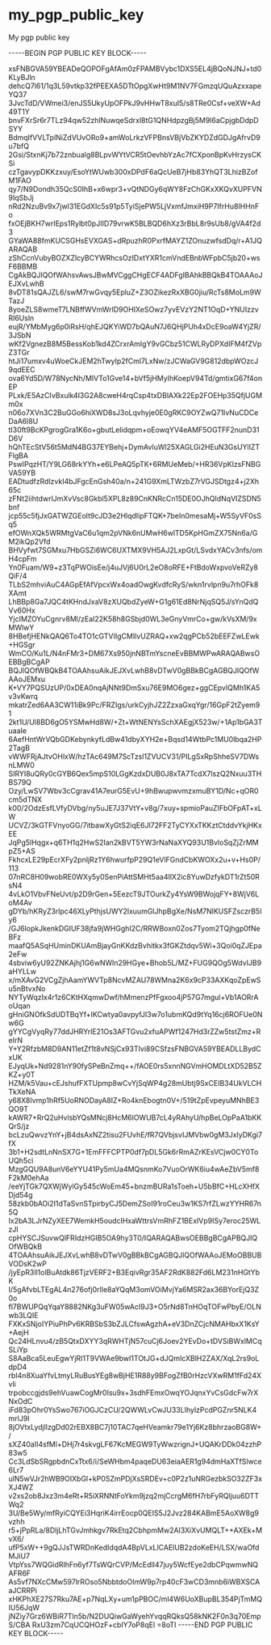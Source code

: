 # my_pgp_public_key
My pgp public key

-----BEGIN PGP PUBLIC KEY BLOCK-----

xsFNBGVA59YBEADeQOPOFgAfAm0zFPAMBVybc1DXS5EL4jBQoNJNJ+td0KLyBJln
dehcQ7l61/1q3L59vtkp32fPEEXA5DTtOpgXwHt9M1NV7FGmzqUQuAzxxapeYQ37
3JvcTdD/VWmei3/enJS5UkyUpOFPkJ9vHHwT8xuI5/s8TRe0Csf+veXW+Ad49T1Y
bnvFXrSr6r7TLz94qw52zhlNuwqeSdrxl8tG1QNHdpzgBj5M9l6aCpjgbDdpDSYY
BdmqIfVVLTplNiZdVUvORo9+amWoLrkzVFPBnsVBjVbZKYDZdGDJgAfrvD9u7bfQ
2Gsi/StxnKj7b72znbualg8BLpvWYtVCR5tOevhbYzAc7fCXponBpKvHrzysCKSi
czTgavypDKKzxuy/EsoYtWUwb300xDPdF6aQcUeB7jHb83YhQT3LhizBZofM1FAO
qy7/N9Dondh35QcS0IhB+x6wpr3+vQtNDGy6qWY8FzChGKxXKQvXUPFVN9IqSbJj
nRd2NzuBv9x7jwI31EGdXIc5s91p5TyiSjePW5LjVxmfJmxiH9P7IfrHu8IHHnFo
fxOEjBKH7wrIEps1Rylbt0pJIID79vrwK5BLBQD6hXz3rBbL8r9sUb8/gVA4f2d3
GYaWA88fmKUCSGHsEVXGAS+dRpuzhR0PxrfMAYZ1ZOnuzwfsdDq/r+A1JQARAQAB
zShCcnVubyBOZXZlcyBCYWRhcsOzIDxtYXR1cmVndEBnbWFpbC5jb20+wsF6BBMB
CgAkBQJlQOfWAhsvAwsJBwMVCggCHgECF4ADFgIBAhkBBQkB4TOAAAoJEJXvLwhB
8vDT81sQAJZL6/swM7rwGvqy5EpluZ+Z3OZikezRxXBG0jiu/RcTs8MoLm9WTazJ
8yoeZLS8wmeT7LNBffWVmWrlD9OHIXeSOwz7yvEVzY2NT1OqD+YNUIzzvRl6Usln
eujR/YMbMyg6p0iRsH/qhEJQKYiWD7bQAuN7J6QHjPUh4xDcE9oaW4YjZR/3JSbN
wKf2VgnezB8M5BessKob1kd4ZCrxrAmIgY9vGCbz51CWLRyDPXdIFM4fZVpZ3TGr
htJi17umxv4uWoeCkJEM2hTwyIp2fCml7LxNw/zJCWaGV9G812dbpWOzcJ9qdEEC
ova6Yd5D/W78NycNh/MIVTo1Gve14+bVf5jHMyIhKoepV94Td/gmtixG67f4onEP
PLxk/E5AzCIvBxulk4l3G2A8cweH4rqCsp4txDBlAXk22Ep2FOEHp35QfjUGMm0x
n06o7XVn3C2BuGGo6hiXWD8sJ3oLqvhyje0E0gRKC9OYZwQ71IvNuCDCeDaA6l8U
tI30ft9BcKPgrogGra1K6o+gbutLelidqpm+oEowqYV4eAMF5OGTFF2nunD31D6V
hQhTEcStV56t5MdN4BG37EYBehj+DymAvluWl25XAGLGi2HEuN3GsUYlIZTFlgBA
PswlPqzHT/Y9LG68rkYYh+e6LPeAQ5pTK+6RMUeMeb/+HR36VpKlzsFNBGVA59YB
EADtudfzRdlzvkI4bJFgcEnGsh40a/n+241G9XmLTWzbZ7rVGJSDtgz4+j2Xh65c
zFNt2iihtdwrlJmXvVsc8Gkbl5XPL8z89CnKNRcCn15DE0OJhQldNqVIZSDN5bnf
jcp55c5fjJxGATWZGEolt9cJD3e2HlqdIipFTQK+7beIn0mesaMj+W5SyVF0sSq5
efOWnXQk5WRMtgVaC6u1qm2pVNk6nUMwH6wlTD5KpHGmZX75Nn6a/GM2ikQp2Vfd
BHVyfwt7SGMxu7HbGSZi6WC6UXTMX9VH5AJ2LxpGt/LSvdxYACv3nfs/omH4cpFm
Yn0Fuam/W9+z3TqPWOisEe/j4uJVj6U0rL2eO8oRFE+FtBdoWxpvoVeRZy8QiF/4
TLbS2mhviAuC4AGpEfAfVpcxWx4oadOwgKvdfcRyS/wkn1rvlpn9u7rhOFk8XAmt
LhBBp8Ga7JQC4tKHndJxaV8zXUQbdZyeW+G1g61Ed8NrNjqSQ5J/sYnQdQVv60Hx
YjcIMZOYuCgnrv8Ml/zEaI22K58h8GSbjd0WL3eGnyVmrCo+gw/kVsXM/9xMWlwY
8HBefjHENkQAQ6To4TO1cGTVIIgCMIlvUZRAQ+xw2qgPCb52bEEFZwLEwk+HGSgr
WmCO/Ku1L/N4nFMr3+DM67Xs950jnNBTmYscneEvBBMWPwARAQABwsOEBBgBCgAP
BQJlQOfWBQkB4TOAAhsuAikJEJXvLwhB8vDTwV0gBBkBCgAGBQJlQOfWAAoJEMxu
K+VY7PQSUzUP/0xDEA0nqAjNNt9DmSxu76E9MO6gez+ggCEpvIQMh1KA5v3vKwrq
mkatrZed6AA3CW11iBk9Pc/FRZIgs/urkCyjhJZ2ZzxaGxqYgr/16GpF2tZyem91
2kt1U/Ul8BD6gO5YSMwHd8W/+Zt+WtNENYsSchXAEgjX523w/+1Ap1bGA3TuaaIe
6AefHntWrVQbGDKebynkyfLdBw41dbyXYH2e+Bqsd14WtbPc1MU0lbqa2HP2TagB
vWWFRjAJtvOHlxW/hzTAc649M7ScTzsl1ZVUCV31/PILgSxRpShheSV7DWsnLMW0
SIRYI8uQRy0cGYB6Qex5mpS10LGgKzdxDUB0J8xTA7TcdX7lszQ2Nxuu3THBS79Q
Ozy/LwSV7Wbv3cCgrav41A7eurG5EvU+9hBwupwvmzxmuBY1D/Nc+qOR0cm5dTNX
k00/2OdzEsfLVfyDVbg/ny5uJE7J37VtY+v8g/7xuy+spmioPauZIFbOFpAT+xLW
UCVZ/3kGTFVnyoGG/7itbawXyGtS2iqE6Jl72FF2TyCYXxTKKztCtddvYkjHKxEE
JqPg5lHqgx+q6TH1q2HwS2Ian2kBVT5YW3rNaNaXYQ93U1BvloSqZjZrMMpZ5+AS
FkhcxLE29pEcrXFy2pnIjRz1Y6hwurfpP29Q1eVlFGndCbKWOXx2u+v+Hs0P/113
07nRC8H09wobRE0WXy5y0SenPiAttSMHt5aa4IlX2ic8YuwDzfykDT1rZt50RsN4
4vLkO1VbvFNeUvt/p2D9rGen+5EezcT9JTOurkZy4YsW9BWojqFY+8WjV6LoM4Av
gDYb/hKRyZ3rlpc46XLyPthjsUWY2lxuumGlJhpBgXe/NsM7NlKUSFZsczrB5Iy6
/GJ6lopkJkenkDGIUF38jfa9jWHGghI2C/RRWBoxn0Zos7Tyom2TQjhgp0fNeBFz
maafQ5ASqHUminDKUAmBjayGnKKdzBvhitkx3fGKZtdqv5Wi+3Qoi0qZJEpa2eFw
4sbviw6yU92ZNKAjhj1G6wNWln29HGye+Bhob5L/MZ+FUG9QOg5WdvIJB9aHYLLw
x/mXAvG2VCgZjhAamYWVTp8NcvMZAU78WMna2K6x9cP33AXKqoZpEwSu5nBtvxNo
NYTyWqzIx4r1z6CKtHXqmwDwf/hMmenzPfFgxoo4jP57G7mgul+Vb1AORrAoUqan
gHniGNOfkSdUDTBqYf+IKCwtya0avpyfJI3w7o1ubmKQd9tYq16cj6ROFUe0Nw6G
gYYCgVyqRy77ddJHRYrlE21Os3AFTGvu2xfuAPWf1247Hd3rZZw5tstZmz+ReIrN
Y+Y2RfzbM8D9AN11etZf1t8vNSjCx93TIvi89CSfzsFNBGVA59YBEADLLBydCxUK
EJyqUk+Nd9281nY90fySPeBnZmq++/fAOE0rs5xnnNGVmHOMDLtXD52B5ZKZ+y0T
HZM/k5Vau+cEJshufFXTUpmp8wCvYjSqWP4g28mUbtj9SxCEIB34UkVLCHTkXeNA
y68X8Ivmp1hRf5UoRNODayA8IZ+Ro4knEbogtn0V+/519tZpEvpeyuMNhBE3QO9T
kAWR7+RrQ2uHvlsbYQsMNcj8HcM6lOWUB7cL4yRAhyU/hpBeLOpPaA1bKKQrS/jz
bcLzuQwvzYnY+jB4dsAxNZ2tisu2FUvhE/fR7QVbjsvIJMVbw0gM3JxlyDKgi7fX
3b1+H2sdtLnNnSX7G+1EmFFFCPTP0df7pDL5Gk6rRmAZrKEsVCjw0CY0ToUQh5ci
MzgGQU9A8unV6eYYU41Py5mUa4MQsnmKo7VuoOrWK6iu4wAeZbV5mf8F2kM0ehAa
/eeYjTGk7QXWjWylGy545cWoEm45+bnzmBURa1sToeh+U5bBfC+HLcXHfXDjd54g
58zkb0bAOi2I1dTaSvnSTpirbyCJ5DemZSoI91roCeu3w1KS7rfZLwzYYHR67n5Q
Ix2bA3LJrNZyXEE7WemkH5oudcIHxaWttrsVmRhFZ1BExIVp9ISy7eroc25WLzJl
cpHYSCJSuvwQlFRIdzHGIB5OA9hy3T0/IQARAQABwsOEBBgBCgAPBQJlQOfWBQkB
4TOAAhsuAikJEJXvLwhB8vDTwV0gBBkBCgAGBQJlQOfWAAoJEMoOBBUBVODsK2wP
/jyEpR3ll1olBuAtdk86TjzVERF2+B3EqivRgr35AF2RdK882Fd6LM231nHGtYbK
I/5gAfvbLTEgAL4n276ofj0rlIe8aYQqM3omVOiMvjYa6MSR2ax36BYorEjQ3Z0o
fl7BWUPQqYqaY8882NKg3uFW05wAcI9J3+O5rNd8TnHOqTOFwPbyE/OLNwb3LQIE
FXKxSNjoIYPiuPhPv6KRBSbS3bZJLCfswAgzhA+eV3DnZCjcNMAHbxX1KsY+AejH
Qc24HLnvu4/zB5QtxDXYY3qRWHTjN57cuCj6Joev2YEvDo+tDVSiBWxlMCqSLiYp
S8AaBca5LeuEgwYjRI1T9VWAe9bwI1TOtJG+dJQmIcXBlH2ZAX/XqL2rs9oLdpD4
rbI4n8XuaYfvLtmyLRuBusYEg8wBjHE1R88y9BFogZfB0rHzcVXwRM1fFd24Xvli
trpobccgjds9ehVuawCogMr0Isu9x+3sdhFEmxOwqYOJqnxYvCsGdcFw7rXNxOdC
iFd83pOhr0YsSwo767iOGJCzCU/2QWWLvCwJU33LIhylzPcdPGZnr5NLK4mrlJ9I
8jOVtxLydjllzgDd02rEBX8BC7j10TAC7qeHVeamkr79e1Yj6Kz8bhrzaoBG8W+/
sXZ40aII4sfMl+DHj7r4skvgLF67KcMEGW9TyWwzrignJ+UQAKrDDk04zzhP83w5
Cc3LdSbSRgpbdnCxTtx6/i/SeWHbm4paqeDU63eiaAER1g94dmHaXTfSlwce6Lr7
ulN5wVJr2hWB9OIXbGl+kP0SZmPDjXsSRDEv+c0P2z1uNRGezbkSO32ZF3xXJ4WZ
v2xs2ob8Jxz3m4eRt+R5iXRNNtFoYkm9jzq2mjCcrgM6fH7rbFyRQljuu6DTTWq2
3U/Be5Wy/mfRyiCQYEi3HqriK4irrEocp0QEIS5J2Jvz284KABmE5AoXW8g9vzhh
r5+jPpRLa/8DljLhTGvJmhkgv7RkEtq2CbhpmMw2AI3XiXvUMQLT++AXEk+MvX6/
ufP5xW++9gQJJsTWRDnKedIdqdA4BpVLxLlCAElUB2zdoKeEH/LSX/waOfdMJiU7
VtpYss7WQGidRIhFn6yf7TsWQrCVP/McEdlI47juy5WcfEye2dbCPqwmwNQAFR6F
As5vf7NXcCMw597lrROso5NbbtdoOImW9p7rp40cF3wCD3mnb6iWBXSCAaJCRRPi
xHKPhXE27S7Rku7AE+p7NqLXy+um1pPBOC/ml4W6UoXBupBL354PjTmMQIU56JqW
jNZiy7Grz6WBiR7Tln5b/N2DUQiwGaWyehYvqqRQksQ58kNK2F0n3q70EmpS/CBA
RxU3zm7CqUCQHOzF+cbIY7oP8qEl
=8oTI
-----END PGP PUBLIC KEY BLOCK-----
